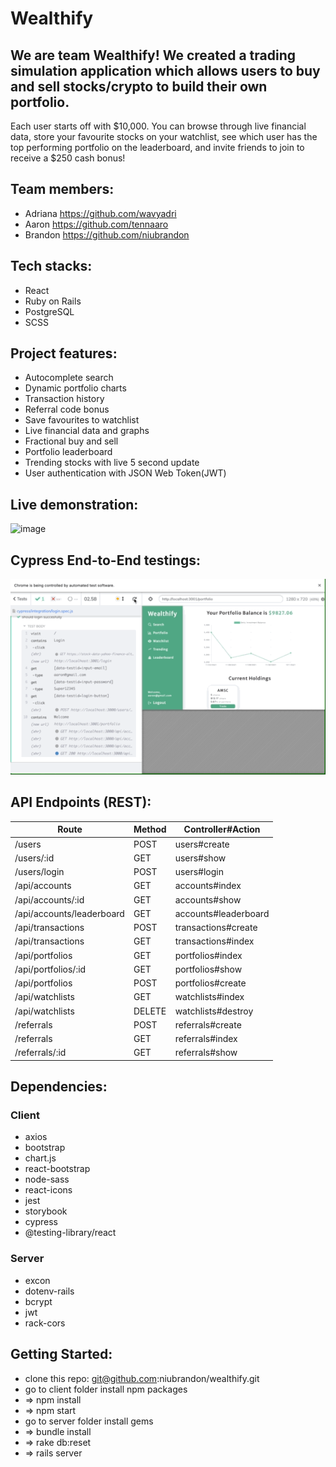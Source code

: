 # Wealthify

## We are team Wealthify! We created a trading simulation application which allows users to buy and sell stocks/crypto to build their own portfolio.

Each user starts off with $10,000. You can browse through live financial data, store your favourite stocks on your watchlist, see which user has the top performing portfolio on the leaderboard, and invite friends to join to receive a $250 cash bonus!

## Team members:

- Adriana https://github.com/wavyadri
- Aaron https://github.com/tennaaro
- Brandon https://github.com/niubrandon

## Tech stacks:

- React
- Ruby on Rails
- PostgreSQL
- SCSS

## Project features:

- Autocomplete search
- Dynamic portfolio charts
- Transaction history
- Referral code bonus
- Save favourites to watchlist
- Live financial data and graphs
- Fractional buy and sell
- Portfolio leaderboard
- Trending stocks with live 5 second update
- User authentication with JSON Web Token(JWT)

## Live demonstration:

![image](https://github.com/niubrandon/wealthify/blob/main/public/demo.gif?raw=true)

## Cypress End-to-End testings:
![image](https://github.com/niubrandon/wealthify/blob/main/public/cypresse2e.gif?raw=true)


## API Endpoints (REST):

<table>
 <thead>
    <tr>
        <th>Route</th>
        <th>Method</th>
        <th>Controller#Action</th>
    </tr>
   </thead>
   <tbody>
        <tr>
          <td>/users</td>
          <td>POST</td>
          <td>users#create</td>
        </tr>
        <tr>
          <td>/users/:id</td>
          <td>GET</td>
          <td>users#show</td>
        </tr>
        <tr>
          <td>/users/login</td>
          <td>POST</td>
          <td>users#login</td>
        </tr>
        <tr>
          <td>/api/accounts</td>
          <td>GET</td>
          <td>accounts#index</td>
        </tr>
        <tr>
          <td>/api/accounts/:id</td>
          <td>GET</td>
          <td>accounts#show</td>
        </tr>
        <tr>
          <td>/api/accounts/leaderboard</td>
          <td>GET</td>
          <td>accounts#leaderboard</td>
        </tr>
        <tr>
          <td>/api/transactions</td>
          <td>POST</td>
          <td>transactions#create</td>
        </tr>
        <tr>
          <td>/api/transactions</td>
          <td>GET</td>
          <td>transactions#index</td>
        </tr>
        <tr>
          <td>/api/portfolios</td>
          <td>GET</td>
          <td>portfolios#index</td>
        </tr>
        <tr>
          <td>/api/portfolios/:id</td>
          <td>GET</td>
          <td>portfolios#show</td>
        </tr>
        <tr>
          <td>/api/portfolios</td>
          <td>POST</td>
          <td>portfolios#create</td>
        </tr>
        <tr>
          <td>/api/watchlists</td>
          <td>GET</td>
          <td>watchlists#index</td>
        </tr>
        <tr>
          <td>/api/watchlists</td>
          <td>DELETE</td>
          <td>watchlists#destroy</td>
        </tr>
          <tr>
          <td>/referrals</td>
          <td>POST</td>
          <td>referrals#create</td>
        </tr>
          <tr>
          <td>/referrals</td>
          <td>GET</td>
          <td>referrals#index</td>
        </tr>
          <tr>
          <td>/referrals/:id</td>
          <td>GET</td>
          <td>referrals#show</td>
        </tr>

   </tbody>
</table>

## Dependencies:

### Client

- axios
- bootstrap
- chart.js
- react-bootstrap
- node-sass
- react-icons
- jest
- storybook
- cypress
- @testing-library/react

### Server

- excon
- dotenv-rails
- bcrypt
- jwt
- rack-cors

## Getting Started:

- clone this repo: git@github.com:niubrandon/wealthify.git
- go to client folder install npm packages 
- => npm install 
- => npm start
- go to server folder install gems 
- => bundle install 
- => rake db:reset 
- => rails server
